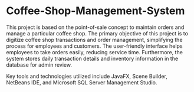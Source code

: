 # Coffee-Shop-Management-System
This project is based on the point-of-sale concept to maintain orders and manage a particular coffee shop.
The primary objective of this project is to digitize coffee shop transactions and order management, simplifying the process for employees and customers. The user-friendly interface helps employees to take orders easily, reducing service time. Furthermore, the system stores daily transaction details and inventory information in the database for admin review.

Key tools and technologies utilized include JavaFX, Scene Builder, NetBeans IDE, and Microsoft SQL Server Management Studio.
